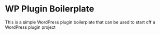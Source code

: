 # WP Plugin Boilerplate

This is a simple WordPress plugin boilerplate that can be used to start off a WordPress plugin project
